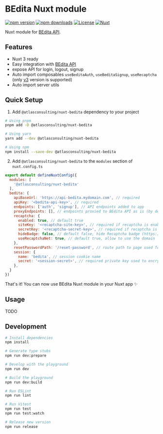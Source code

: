 # BEdita Nuxt module

[![npm version][npm-version-src]][npm-version-href]
[![npm downloads][npm-downloads-src]][npm-downloads-href]
[![License][license-src]][license-href]
[![Nuxt][nuxt-src]][nuxt-href]

Nuxt module for [BEdita API](https://github.com/bedita/bedita).

<!-- - [✨ &nbsp;Release Notes](/CHANGELOG.md) -->
<!-- - [🏀 Online playground](https://stackblitz.com/github/your-org/@atlasconsulting/nuxt-bedita?file=playground%2Fapp.vue) -->
<!-- - [📖 &nbsp;Documentation](https://example.com) -->

## Features

<!-- Highlight some of the features your module provide here -->
- Nuxt 3 ready
- Easy integration with [BEdita API](https://github.com/bedita/bedita)
- expose API for login, logout, signup
- Auto import composables `useBeditaAuth`, `useBeditaSignup`, `useRecaptcha` (only [v3](https://developers.google.com/recaptcha/docs/v3) version is supported)
- Auto import server utils

## Quick Setup

1. Add `@atlasconsulting/nuxt-bedita` dependency to your project

```bash
# Using pnpm
pnpm add -D @atlasconsulting/nuxt-bedita

# Using yarn
yarn add --dev @atlasconsulting/nuxt-bedita

# Using npm
npm install --save-dev @atlasconsulting/nuxt-bedita
```

2. Add `@atlasconsulting/nuxt-bedita` to the `modules` section of `nuxt.config.ts`

```js
export default defineNuxtConfig({
  modules: [
    '@atlasconsulting/nuxt-bedita'
  ],
  bedita: {
    apiBaseUrl: 'https://api-bedita.mydomain.com', // required
    apiKey: '<bedita-api-key>', // required
    endpoints: ['auth', 'signup'], // API endpoints added to app
    proxyEndpoints: [], // endpoints proxied to BEdita API as is (by default all GET requests are proxied)
    recaptcha: {
      enabled: true, // default true
      siteKey: '<recaptcha-site-key>', // required if recaptcha is enabled
      secretKey: '<recaptcha-secret-key>', // required if recaptcha is enabled
      hideBadge: false, // default false, hide Recaptcha badge (https://developers.google.com/recaptcha/docs/faq#id-like-to-hide-the-recaptcha-badge.-what-is-allowed)
      useRecaptchaNet: true, // default true, allow to use the domain `recaptcha.net` instead of `google.com`
    },
    resetPasswordPath: '/reset-password', // route path to page used for password reset. Sent via email to user in the forgotten password flow.
    session: {
      name: 'bedita', // session cookie name
      secret: '<session-secret>', // required private key used to encrypt session
    }, 
  }
})
```

That's it! You can now use BEdita Nuxt module in your Nuxt app ✨

## Usage

TODO

## Development

```bash
# Install dependencies
npm install

# Generate type stubs
npm run dev:prepare

# Develop with the playground
npm run dev

# Build the playground
npm run dev:build

# Run ESLint
npm run lint

# Run Vitest
npm run test
npm run test:watch

# Release new version
npm run release
```

<!-- Badges -->
[npm-version-src]: https://img.shields.io/npm/v/@atlasconsulting/nuxt-bedita/latest.svg?style=flat&colorA=18181B&colorB=28CF8D
[npm-version-href]: https://npmjs.com/package/@atlasconsulting/nuxt-bedita

[npm-downloads-src]: https://img.shields.io/npm/dm/@atlasconsulting/nuxt-bedita.svg?style=flat&colorA=18181B&colorB=28CF8D
[npm-downloads-href]: https://npmjs.com/package/@atlasconsulting/nuxt-bedita

[license-src]: https://img.shields.io/npm/l/@atlasconsulting/nuxt-bedita.svg?style=flat&colorA=18181B&colorB=28CF8D
[license-href]: https://npmjs.com/package/@atlasconsulting/nuxt-bedita

[nuxt-src]: https://img.shields.io/badge/Nuxt-18181B?logo=nuxt.js
[nuxt-href]: https://nuxt.com
